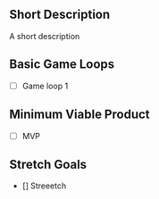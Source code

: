 ## Short Description
A short description

## Basic Game Loops
- [ ] Game loop 1

## Minimum Viable Product
- [ ] MVP

## Stretch Goals
- [] Streeetch